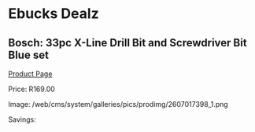
# Ebucks Dealz
## Bosch: 33pc X-Line Drill Bit and Screwdriver Bit Blue set
[Product Page](https://www.ebucks.com/web/shop/productSelected.do?prodId=1228036580&catId=717324798)

Price: R169.00

Image: /web/cms/system/galleries/pics/prodimg/2607017398_1.png

Savings: 


	